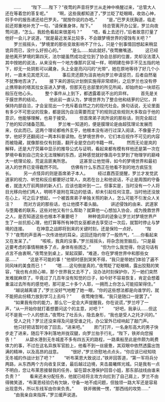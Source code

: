 　　……
　　“陛下……陛下？”夜莺的声音将罗兰从走神中唤醒过来，“总管大人还在等着您的答复呢。”
　　“啊，这些我都知道了，”罗兰眨了眨眼睛，收敛心神，将手中的报告递还给巴罗夫，“就按你说的办吧。”
　　“是，”巴罗夫抚胸道，临走前还郑重地补充了一句，“请保重身体，陛下。”
　　待总管离开办公室，罗兰向夜莺问道，“怎么，我脸色看起来很差吗？”
　　“唔，看上去还行，”后者故意打量了他好一会儿才说道，“就是最近发呆比较多，不会跟梦境世界的侵蚀有关吧？”
　　罗兰摇摇头，“梦境里的那些变故影响不了什么，只是个别事情回想起来稍显诡异而已，没什么好担心的。”
　　“是么……如此就好。”夜莺撇嘴道。
　　这已经是他离开梦境的第四天，法尔媞虽然成功定位到了协会总部的位置，灵却没法潜入其中按她的说法，从来没有一个地方像那片区域一样，明明建在伸手不见五指的地下，却无一处阴影可以藏身。头上全是亮闪闪的“光带”，她在原地等待了好几个小时，一直未见其熄灭过。
　　事后灵还颇为沮丧地向罗兰申请惩罚，后者自然毫不犹豫地否决了。
　　接下来的游玩计划倒实施得非常顺利，之后罗兰也没有停止携带新的塔其拉女巫进入梦境，但那天在总部里的所见所闻，却始终如一块顽石般压在他心头。
　　整个事件从上到下，都透露着说不出的异样。
　　首先是关于膜世界的结论。
　　他此前一直认为，梦境世界为了整合他和结萝的记忆，并保持内部自洽，才会呈现出一个充斥着自然之力的现代社会。换句话说，无论里面有多少不可思议的现象，都是因为自洽需要而定下的规则这些规则大多取自于他的意识，他能够理解，也易于接受。
　　但首席弟子岚所说的那些话，则完全超过了他的知识储备范围。
　　罗兰唯一知道的，便是膜理论是由超弦理论发展而来，仅此而已。这两个理论都格外玄乎，他根本没有进行过深入阅读，不像量子力学，他好歹还翻阅过一两本科普读物。在梦境世界中，它们本应视作不可见的内容而被隐藏，就像那些仅有封面，翻开全是空白的书籍一样。
　　然而无论是岚的解释，还是大厅荧幕中显示的推导公式与证明，看起来都有模有样他还是第一次在梦境中看到自己完全无法理解的东西，这种感觉就好像高中生梦到了物理学的巅峰大一统理论般，荒诞且匪夷所思。
　　这甚至让他觉得，如今的梦境世界和最初进入的世界已变得截然不同。
　　仿佛有什么东西正在他看不到的地方疯狂生长。
　　另一点怪异的则是首席弟子本人。
　　经过嘉西亚提醒，罗兰才发觉武道家的视力、听觉和反应都要好过常人，岚若在台上和他说话，不止是周围的守备者，就连大厅前两排的新人们，应该也能听到一二。但事实是，当时没有一个人将目光移向他们两人，明明不是附在耳边的低语，却未引起任何注意。当时他还没放在心上，可之后才想起，一个被首席弟子单独关照的新人，怎么可能不引发众人关注？
　　而对方说的那些话，也让他摸不着头脑。
　　讲述侵蚀的由来、武道家与堕魔者的联系，这些对他又有什么帮助？就算他一心想加入协会，成为挽救世界之人，是否知道这些也根本不重要吧？
　　种种诡异的迹象让罗兰对梦境世界产生了一丝抗拒心理，他打算等所有神罚女巫都进去享受过一次后，就暂时停止与梦境的连接。
　　在神意之战即将到来的关键时刻，还是保险一点好。
　　“陛下？”夜莺的声音再一次传进他的耳朵，这回还隐约带了一股热气，“……你看起来又在发呆了。”
　　“咳咳，我真的没事，”罗兰摇摇头，将杂念抛至脑后，“只是最近要考虑的事情稍微多了点，身体有些困乏。”
　　“但为什么我觉得，你这句话有点言不由衷啊，”夜莺坐到桌上，架起双脚，“难道，你在梦境世界中和那些女巫……”
　　“这是不可能的事！”他顿时感到哭笑不得，“我只是带她们体验了遍不同风味的美食而已！”
　　“嗯……这句倒是真的，”夜莺眨了眨眼睛，露出狡黠的笑容，“我也有点担心嘛，那个世界我又去不了，没办法时刻保护你，万一她们突然发难就麻烦了。毕竟过了几百年没有知觉的日子，如今好不容易恢复，肯定会想着重温过去所有的感觉吧，那可是二十多个人耶，一拥而上你怎么可能招架得住。”
　　“越说越离谱了，”罗兰没好气地瞪了她一眼，“你的这些想法都是向谁学的，就不能把此份精力放到学习上去吗？”
　　夜莺掩住嘴，“我只是随口一提罢了。”
　　“如果我有你的能力，那么它一定会大声提醒我，你在说谎，”罗兰哼了一声，“从一开始你就打着想要问这个的主意，对吧？”
　　“好吧，我承认……但这可不是我一个人的想法，”夜莺吐了吐舌头，隐去身形，“我也是受人之托才问的。”
　　受人之托？罗兰还没来得及问是受谁之托，办公室外已经响起了敲门声。
　　他只好把话暂时收了回去，“进来吧。”
　　房门打开，一名身形高大的男子快步走了进来，随后干净利落地并拢双腿，向罗兰抬手行礼，“陛下，铁斧向您报告！”
　　从碧水港到无冬城差不多有四五天的路程，一路乘船至此是件颇为耗费体力的事，不过在这名异族军官脸上，他看不到一丝疲惫，其双眼中依然透露出饱满的精神，以及高昂的战意。
　　“很好，”罗兰欣慰地点点头，“你应该已经知晓无冬城的作战计划了吧？”
　　“听布莱恩大致说过，”铁斧回答道，“第一军将兵分两路，从东西两个方向收复灰堡，最后越过边境，夹击晨曦辉光城。只是我有一点不明白，您让布莱恩接替我的任务，留在碧水港保护回音小姐，那东部战线由谁来负责？”
　　看来还未分配任务，他就已经将主攻方向扛到了自己肩上，罗兰不由得微笑道，“布莱恩经验仍有欠缺，守备一地不成问题，但独领一路大军还是容易出现意外，所以东线军由你来负责。”
　　铁斧微微一愣，“那西线的攻势……”
　　“由我亲自来指挥，”罗兰缓声说道。